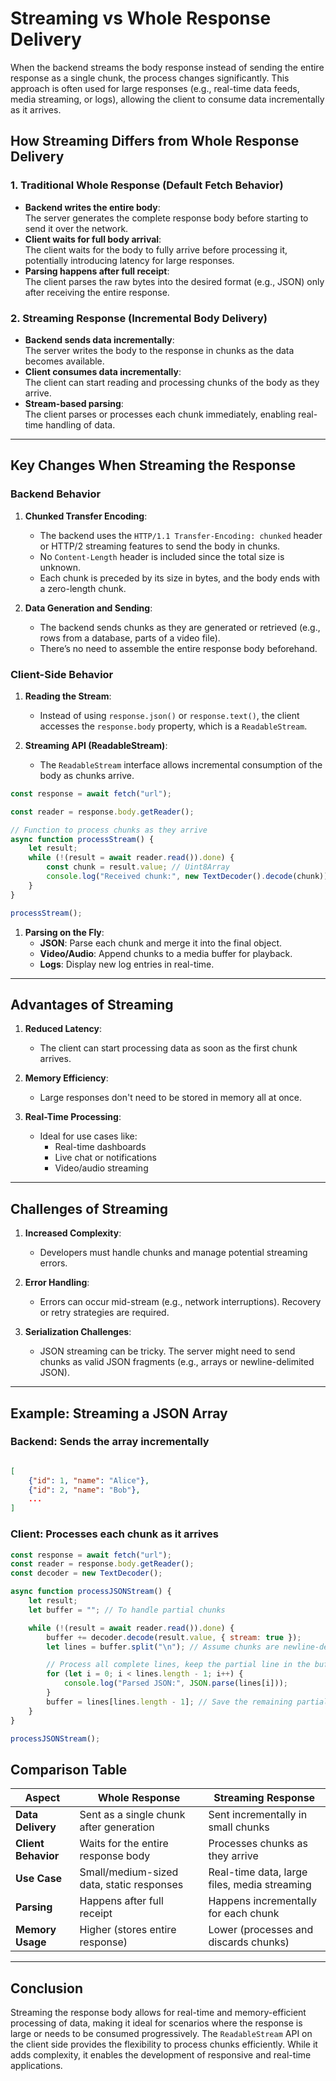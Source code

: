 # Streaming vs Whole Response Delivery

When the backend streams the body response instead of sending the entire response as a single chunk, the process changes significantly. This approach is often used for large responses (e.g., real-time data feeds, media streaming, or logs), allowing the client to consume data incrementally as it arrives.

## How Streaming Differs from Whole Response Delivery

### 1. Traditional Whole Response (Default Fetch Behavior)

- **Backend writes the entire body**:  
  The server generates the complete response body before starting to send it over the network.
- **Client waits for full body arrival**:  
  The client waits for the body to fully arrive before processing it, potentially introducing latency for large responses.
- **Parsing happens after full receipt**:  
  The client parses the raw bytes into the desired format (e.g., JSON) only after receiving the entire response.

### 2. Streaming Response (Incremental Body Delivery)

- **Backend sends data incrementally**:  
  The server writes the body to the response in chunks as the data becomes available.
- **Client consumes data incrementally**:  
  The client can start reading and processing chunks of the body as they arrive.
- **Stream-based parsing**:  
  The client parses or processes each chunk immediately, enabling real-time handling of data.

---

## Key Changes When Streaming the Response

### Backend Behavior

1. **Chunked Transfer Encoding**:
   - The backend uses the `HTTP/1.1 Transfer-Encoding: chunked` header or HTTP/2 streaming features to send the body in chunks.
   - No `Content-Length` header is included since the total size is unknown.
   - Each chunk is preceded by its size in bytes, and the body ends with a zero-length chunk.

2. **Data Generation and Sending**:
   - The backend sends chunks as they are generated or retrieved (e.g., rows from a database, parts of a video file).
   - There’s no need to assemble the entire response body beforehand.

### Client-Side Behavior

1. **Reading the Stream**:
   - Instead of using `response.json()` or `response.text()`, the client accesses the `response.body` property, which is a `ReadableStream`.

2. **Streaming API (ReadableStream)**:
   - The `ReadableStream` interface allows incremental consumption of the body as chunks arrive.

```javascript
const response = await fetch("url");

const reader = response.body.getReader();

// Function to process chunks as they arrive
async function processStream() {
    let result;
    while (!(result = await reader.read()).done) {
        const chunk = result.value; // Uint8Array
        console.log("Received chunk:", new TextDecoder().decode(chunk));
    }
}

processStream();
```

1.  **Parsing on the Fly**:
    -   **JSON**: Parse each chunk and merge it into the final object.
    -   **Video/Audio**: Append chunks to a media buffer for playback.
    -   **Logs**: Display new log entries in real-time.

* * * * *

Advantages of Streaming
-----------------------

1.  **Reduced Latency**:

    -   The client can start processing data as soon as the first chunk arrives.
2.  **Memory Efficiency**:

    -   Large responses don't need to be stored in memory all at once.
3.  **Real-Time Processing**:

    -   Ideal for use cases like:
        -   Real-time dashboards
        -   Live chat or notifications
        -   Video/audio streaming

* * * * *

Challenges of Streaming
-----------------------

1.  **Increased Complexity**:

    -   Developers must handle chunks and manage potential streaming errors.
2.  **Error Handling**:

    -   Errors can occur mid-stream (e.g., network interruptions). Recovery or retry strategies are required.
3.  **Serialization Challenges**:

    -   JSON streaming can be tricky. The server might need to send chunks as valid JSON fragments (e.g., arrays or newline-delimited JSON).

* * * * *

Example: Streaming a JSON Array
-------------------------------

### Backend: Sends the array incrementally

``` json

[
    {"id": 1, "name": "Alice"},
    {"id": 2, "name": "Bob"},
    ...
]

```

### Client: Processes each chunk as it arrives

```js
const response = await fetch("url");
const reader = response.body.getReader();
const decoder = new TextDecoder();

async function processJSONStream() {
    let result;
    let buffer = ""; // To handle partial chunks

    while (!(result = await reader.read()).done) {
        buffer += decoder.decode(result.value, { stream: true });
        let lines = buffer.split("\n"); // Assume chunks are newline-delimited

        // Process all complete lines, keep the partial line in the buffer
        for (let i = 0; i < lines.length - 1; i++) {
            console.log("Parsed JSON:", JSON.parse(lines[i]));
        }
        buffer = lines[lines.length - 1]; // Save the remaining partial line
    }
}

processJSONStream();
```

Comparison Table
----------------

| **Aspect** | **Whole Response** | **Streaming Response** |
| --- | --- | --- |
| **Data Delivery** | Sent as a single chunk after generation | Sent incrementally in small chunks |
| **Client Behavior** | Waits for the entire response body | Processes chunks as they arrive |
| **Use Case** | Small/medium-sized data, static responses | Real-time data, large files, media streaming |
| **Parsing** | Happens after full receipt | Happens incrementally for each chunk |
| **Memory Usage** | Higher (stores entire response) | Lower (processes and discards chunks) |

* * * * *

Conclusion
----------

Streaming the response body allows for real-time and memory-efficient processing of data, making it ideal for scenarios where the response is large or needs to be consumed progressively. The `ReadableStream` API on the client side provides the flexibility to process chunks efficiently. While it adds complexity, it enables the development of responsive and real-time applications.
